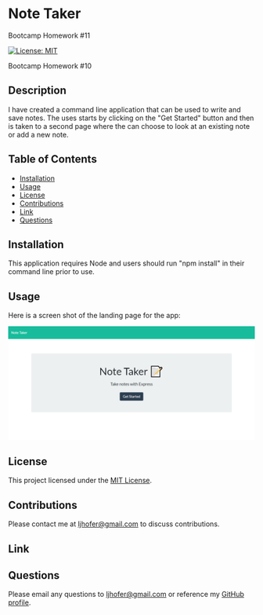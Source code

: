 # Note Taker
Bootcamp Homework #11

[![License: MIT](https://img.shields.io/badge/License-MIT-yellow.svg)](https://opensource.org/licenses/MIT)

Bootcamp Homework #10

## Description 
I have created a command line application that can be used to write and save notes. The uses starts by clicking on the "Get Started" button and then is taken to a second page where the can choose to look at an existing note or add a new note. 
<!--Add in here once we get the delete function working  -->
    
## Table of Contents

- [Installation](#installation)
- [Usage](#usage)
- [License](#license)
- [Contributions](#contributions)
- [Link](#link) 
- [Questions](#questions)

## Installation
This application requires Node and users should run "npm install" in their command line prior to use. 

## Usage
Here is a screen shot of the landing page for the app:

![Screen shot of landing page](./assets/images/main_page.png)


<!-- Add in a second screen shot -->



## License
This project licensed under the [MIT License](https://opensource.org/licenses/MIT).

## Contributions
Please contact me at <ljhofer@gmail.com> to discuss contributions.

## Link
<!-- Link to Heroku -->

## Questions
Please email any questions to <ljhofer@gmail.com> or reference my [GitHub profile](https://github.com/ljhofer). 

